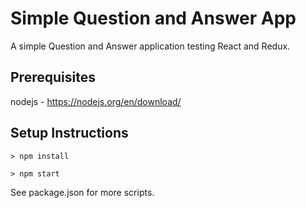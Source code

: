 # Simple Question and Answer App

A simple Question and Answer application testing React and Redux.

## Prerequisites

nodejs - https://nodejs.org/en/download/

## Setup Instructions

`> npm install `

`> npm start `

See package.json for more scripts.

